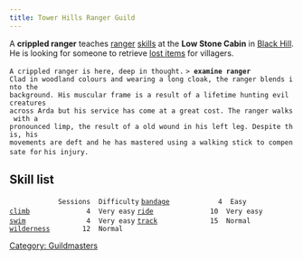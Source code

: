 ```yaml
---
title: Tower Hills Ranger Guild
---
```


A **crippled ranger** teaches [ranger](general "wikilink")
[skills](skill "wikilink") at the **Low Stone Cabin** in [Black
Hill](Black_Hill "wikilink"). He is looking for someone to retrieve
[lost items](Quest#Lost_and_Found "wikilink") for villagers.

`A crippled ranger is here, deep in thought.`
`> `**`examine ranger`**
`Clad in woodland colours and wearing a long cloak, the ranger blends into the`
`background. His muscular frame is a result of a lifetime hunting evil creatures`
`across Arda but his service has come at a great cost. The ranger walks with a`
`pronounced limp, the result of a old wound in his left leg. Despite this, his`
`movements are deft and he has mastered using a walking stick to compensate for`
`his injury.`

## Skill list

`            Sessions  Difficulty`
[`bandage`](bandage "wikilink")`            4  Easy`
[`climb`](climb "wikilink")`              4  Very easy`
[`ride`](ride "wikilink")`              10  Very easy`
[`swim`](swim "wikilink")`               4  Very easy`
[`track`](track "wikilink")`             15  Normal`
[`wilderness`](wilderness "wikilink")`        12  Normal     `

[Category: Guildmasters](Category:_Guildmasters "wikilink")